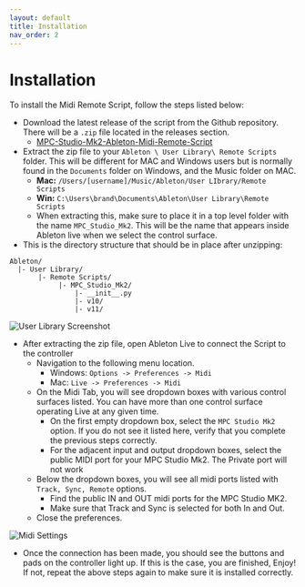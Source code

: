 ```yaml
---
layout: default
title: Installation
nav_order: 2
---
```


# Installation
To install the Midi Remote Script, follow the steps listed below:

* Download the latest release of the script from the Github repository. There will be a `.zip` file located in the releases section.    
    * [
MPC-Studio-Mk2-Ableton-Midi-Remote-Script](https://github.com/bcrowe306/MPC-Studio-Mk2-Ableton-Midi-Remote-Script/releases)
* Extract the zip file to your `Ableton \ User Library\ Remote Scripts` folder. This will be different for MAC and Windows users but is normally found in the `Documents` folder on Windows, and the Music folder on MAC.
    * **Mac:** `/Users/[username]/Music/Ableton/User LIbrary/Remote Scripts`
    * **Win:** `C:\Users\brand\Documents\Ableton\User Library\Remote Scripts`
    * When extracting this, make sure to place it in a top level folder with the name `MPC_Studio_Mk2`. This will be the name that appears inside Ableton live when we select the control surface.
* This is the directory structure that should be in place after unzipping:
```
Ableton/
  |- User Library/
       |- Remote Scripts/
            |- MPC_Studio_Mk2/
                |- __init__.py
                |- v10/
                |- v11/
``` 
![User Library Screenshot](/assets/ableton_live_user_library.jpg)
* After extracting the zip file, open Ableton Live to connect the Script to the controller
    * Navigation to the following menu location.
        * Windows: `Options -> Preferences -> Midi`
        * Mac: `Live -> Preferences -> Midi`
    * On the Midi Tab, you will see dropdown boxes with various control surfaces listed. You can have more than one control surface operating Live at any given time.
        * On the first empty dropdown box, select the `MPC Studio Mk2` option. If you do not see it listed here, verify that you complete the previous steps correctly.
        * For the adjacent input and output dropdown boxes, select the public MIDI port for your MPC Studio Mk2. The Private port will not work 
    * Below the dropdown boxes, you will see all midi ports listed with `Track, Sync, Remote` options.
        * Find the public IN and OUT midi ports for the MPC Studio MK2.
        * Make sure that Track and Sync is selected for both In and Out.
    * Close the preferences.
    
![Midi Settings](/assets/ableton_live_midi_settings.jpg)

* Once the connection has been made, you should see the buttons and pads on the controller light up. If this is the case, you are finished, Enjoy! If not, repeat the above steps again to make sure it is installed correctly.

